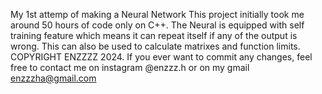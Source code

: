 My 1st attemp of making a Neural Network
This project initially took me around 50 hours of code only on C++.
The Neural is equipped with self training feature which means it can repeat itself if any of the output is wrong.
This can also be used to calculate matrixes and function limits. 
COPYRIGHT ENZZZZ 2024. If you ever want to commit any changes, feel free to contact me on instagram @enzzz.h or on my gmail enzzzha@gmail.com
